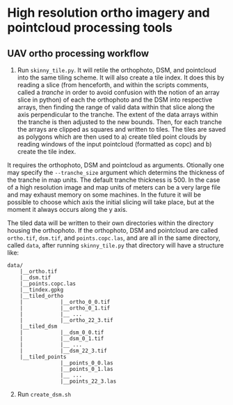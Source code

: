 # High resolution ortho imagery and pointcloud processing tools #

## UAV ortho processing workflow ##
1. Run `skinny_tile.py`. It will retile the orthophoto, DSM, and pointcloud into the same tiling scheme.  It will also create a tile index. It does this by reading a slice (from henceforth, and within the scripts comments,  called a _tranche_ in order to avoid confusion with the notion of an array slice in python) of each the orthophoto and the DSM into respective arrays,  then finding the range of valid data within that slice along the axis perpendicular to the tranche.  The extent of the data arrays within the tranche is then adjusted to the new bounds.  Then, for each tranche the arrays are clipped as squares and written to tiles.  The tiles are saved as polygons which are then used to a) create tiled point clouds by reading windows of the input pointcloud (formatted as copc) and b) create the tile index.

It requires the orthophoto, DSM and pointcloud as arguments.  Otionally one may specify the `--tranche_size` argument which determins the thickness of the tranche in map units.  The default tranche thickness is 500. In the case of a high resolution image and map units of meters can be a very large file and may exhaust memory on some machines.  In the future it will be possible to choose which axis the initial slicing will take place, but at the moment it always occurs along the y axis.

The tiled data will be written to their own directories within the directory housing the orthophoto.  If the orthophoto, DSM and pointcloud are called `ortho.tif`, `dsm.tif`, and `points.copc.las`, and are all in the same directory, called `data`,  after running `skinny_tile.py` that directory will have a structure like:

```
data/
    |__ortho.tif
    |__dsm.tif
    |__points.copc.las
    |__tindex.gpkg
    |__tiled_ortho
    |            |__ortho_0_0.tif
    |            |__ortho_0_1.tif
    |            |__ ...
    |            |__ortho_22_3.tif
    |__tiled_dsm
    |            |__dsm_0_0.tif
    |            |__dsm_0_1.tif
    |            |__ ...
    |            |__dsm_22_3.tif
    |__tiled_points
                 |__points_0_0.las
                 |__points_0_1.las
                 |__ ...
                 |__points_22_3.las
```

2. Run `create_dsm.sh`